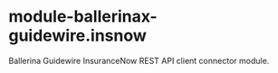 # module-ballerinax-guidewire.insnow

Ballerina Guidewire InsuranceNow REST API client connector module.
